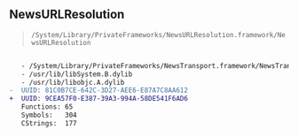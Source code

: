 ## NewsURLResolution

> `/System/Library/PrivateFrameworks/NewsURLResolution.framework/NewsURLResolution`

```diff

   - /System/Library/PrivateFrameworks/NewsTransport.framework/NewsTransport
   - /usr/lib/libSystem.B.dylib
   - /usr/lib/libobjc.A.dylib
-  UUID: 81C0B7CE-642C-3D27-AEE6-E87A7C8AA612
+  UUID: 9CEA57F0-E387-39A3-994A-58DE541F6AD6
   Functions: 65
   Symbols:   304
   CStrings:  177

```
